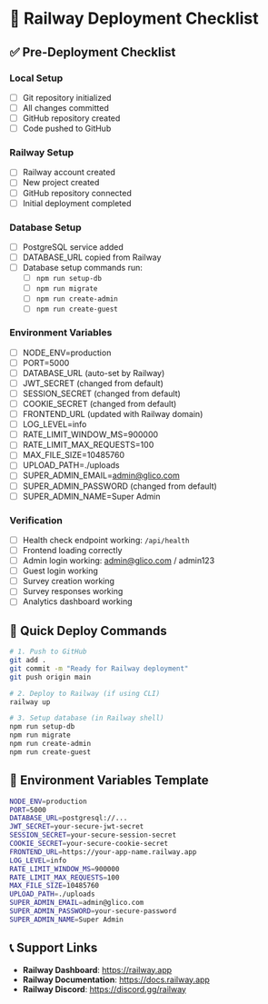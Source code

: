 # 🚂 Railway Deployment Checklist

## ✅ Pre-Deployment Checklist

### **Local Setup**
- [ ] Git repository initialized
- [ ] All changes committed
- [ ] GitHub repository created
- [ ] Code pushed to GitHub

### **Railway Setup**
- [ ] Railway account created
- [ ] New project created
- [ ] GitHub repository connected
- [ ] Initial deployment completed

### **Database Setup**
- [ ] PostgreSQL service added
- [ ] DATABASE_URL copied from Railway
- [ ] Database setup commands run:
  - [ ] `npm run setup-db`
  - [ ] `npm run migrate`
  - [ ] `npm run create-admin`
  - [ ] `npm run create-guest`

### **Environment Variables**
- [ ] NODE_ENV=production
- [ ] PORT=5000
- [ ] DATABASE_URL (auto-set by Railway)
- [ ] JWT_SECRET (changed from default)
- [ ] SESSION_SECRET (changed from default)
- [ ] COOKIE_SECRET (changed from default)
- [ ] FRONTEND_URL (updated with Railway domain)
- [ ] LOG_LEVEL=info
- [ ] RATE_LIMIT_WINDOW_MS=900000
- [ ] RATE_LIMIT_MAX_REQUESTS=100
- [ ] MAX_FILE_SIZE=10485760
- [ ] UPLOAD_PATH=./uploads
- [ ] SUPER_ADMIN_EMAIL=admin@glico.com
- [ ] SUPER_ADMIN_PASSWORD (changed from default)
- [ ] SUPER_ADMIN_NAME=Super Admin

### **Verification**
- [ ] Health check endpoint working: `/api/health`
- [ ] Frontend loading correctly
- [ ] Admin login working: admin@glico.com / admin123
- [ ] Guest login working
- [ ] Survey creation working
- [ ] Survey responses working
- [ ] Analytics dashboard working

## 🚀 Quick Deploy Commands

```bash
# 1. Push to GitHub
git add .
git commit -m "Ready for Railway deployment"
git push origin main

# 2. Deploy to Railway (if using CLI)
railway up

# 3. Setup database (in Railway shell)
npm run setup-db
npm run migrate
npm run create-admin
npm run create-guest
```

## 🔧 Environment Variables Template

```bash
NODE_ENV=production
PORT=5000
DATABASE_URL=postgresql://...
JWT_SECRET=your-secure-jwt-secret
SESSION_SECRET=your-secure-session-secret
COOKIE_SECRET=your-secure-cookie-secret
FRONTEND_URL=https://your-app-name.railway.app
LOG_LEVEL=info
RATE_LIMIT_WINDOW_MS=900000
RATE_LIMIT_MAX_REQUESTS=100
MAX_FILE_SIZE=10485760
UPLOAD_PATH=./uploads
SUPER_ADMIN_EMAIL=admin@glico.com
SUPER_ADMIN_PASSWORD=your-secure-password
SUPER_ADMIN_NAME=Super Admin
```

## 📞 Support Links

- **Railway Dashboard**: https://railway.app
- **Railway Documentation**: https://docs.railway.app
- **Railway Discord**: https://discord.gg/railway 